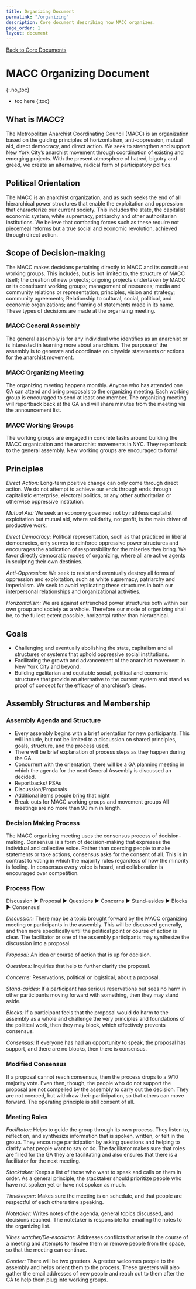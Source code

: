 ```yaml
---
title: Organizing Document
permalink: "/organizing"
description: Core document describing how MACC organizes.
page_order: 1
layout: document
---
```


[Back to Core Documents](/docs)

# MACC Organizing Document
{:.no_toc}

* toc here
{:toc}

## What is MACC?

The Metropolitan Anarchist Coordinating Council (MACC) is an organization based on the guiding principles of horizontalism, anti-oppression, mutual aid, direct democracy, and direct action. We seek to strengthen and support New York City’s anarchist movement through coordination of existing and emerging projects. With the present atmosphere of hatred, bigotry and greed, we create an alternative, radical form of participatory politics.

## Political Orientation

The MACC is an anarchist organization, and as such seeks the end of all hierarchical power structures that enable the exploitation and oppression that characterize our current society. This includes the state, the capitalist economic system, white supremacy, patriarchy and other authoritarian institutions. We believe that combating forces such as these require not piecemeal reforms but a true social and economic revolution, achieved through direct action.

## Scope of Decision-making

The MACC makes decisions pertaining directly to MACC and its constituent working groups. This includes, but is not limited to, the structure of MACC itself; the creation of new projects; ongoing projects undertaken by MACC or its constituent working groups; management of resources; media and community relations or representation; principles, vision and strategy; community agreements; Relationship to cultural, social, political, and economic organizations; and framing of statements made in its name.
These types of decisions are made at the organizing meeting.

### MACC General Assembly

The general assembly is for any individual who identifies as an anarchist or is interested in learning more about anarchism.
The purpose of the assembly is to generate and coordinate on citywide statements or actions for the anarchist movement.

### MACC Organizing Meeting
The organizing meeting happens monthly.
Anyone who has attended one GA can attend and bring proposals to the organizing meeting.
Each working group is encouraged to send at least one member.
The organizing meeting will reportback back at the GA and will share minutes from the meeting via the announcement list.

### MACC Working Groups

The working groups are engaged in concrete tasks around building the MACC organization and the anarchist movements in NYC.
They reportback to the general assembly.
New working groups are encouraged to form!

## Principles

*Direct Action:* Long-term positive change can only come through direct action. We do not attempt to achieve our ends through ends through capitalistic enterprise, electoral politics, or any other authoritarian or otherwise oppressive institution.

*Mutual Aid:* We seek an economy governed not by ruthless capitalist exploitation but mutual aid, where solidarity, not profit, is the main driver of productive work.

*Direct Democracy:* Political representation, such as that practiced in liberal democracies, only serves to reinforce oppressive power structures and encourages the abdication of responsibility for the miseries they bring. We favor directly democratic modes of organizing, where all are active agents in sculpting their own destinies.

*Anti-Oppression:* We seek to resist and eventually destroy all forms of oppression and exploitation, such as white supremacy, patriarchy and imperialism. We seek to avoid replicating these structures in both our interpersonal relationships and organizational activities.

*Horizontalism:* We are against entrenched power structures both within our own group and society as a whole. Therefore our mode of organizing shall be, to the fullest extent possible, horizontal rather than hierarchical.

## Goals
* Challenging and eventually abolishing the state, capitalism and all structures or systems that uphold oppressive social institutions.
* Facilitating the growth and advancement of the anarchist movement in New York City and beyond.
* Building egalitarian and equitable social, political and economic structures that provide an alternative to the current system and stand as proof of concept for the efficacy of anarchism’s ideas.

## Assembly Structures and Membership

### Assembly Agenda and Structure
* Every assembly begins with a brief orientation for new participants. This will include, but not be limited to a discussion on shared principles, goals, structure, and the process used.
* There will be brief explanation of process steps as they happen during the GA.
* Concurrent with the orientation, there will be a GA planning meeting in which the agenda for the next General Assembly is discussed an decided.
* Reportbacks/ PSAs
* Discussion/Proposals
* Additional items people bring that night
* Break-outs for MACC working groups and movement groups All meetings are no more than 90 min in length.

### Decision Making Process

The MACC organizing meeting uses the consensus process of decision-making. Consensus is a form of decision-making that expresses the individual and collective voice. Rather than coercing people to make statements or take actions, consensus asks for the consent of all. This is in contrast to voting in which the majority rules regardless of how the minority is feeling. In consensus every voice is heard, and collaboration is encouraged over competition.

### Process Flow
Discussion ▶ Proposal ▶ Questions ▶ Concerns ▶ Stand-asides ▶ Blocks ▶ Consensus!

*Discussion:* There may be a topic brought forward by the MACC organizing meeting or
participants in the assembly. This will be discussed generally, and then more specifically until the political point or course of action is clear. The facilitator or one of the assembly participants may synthesize the discussion into a proposal.

*Proposal:* An idea or course of action that is up for decision.

*Questions:* Inquiries that help to further clarify the proposal.

*Concerns:* Reservations, political or logistical, about a proposal.

*Stand-asides:* If a participant has serious reservations but sees no harm in other participants moving forward with something, then they may stand aside.

*Blocks:* If a participant feels that the proposal would do harm to the assembly as a whole and challenge the very principles and foundations of the political work, then they may block, which effectively prevents consensus.

*Consensus:* If everyone has had an opportunity to speak, the proposal has support, and there are no blocks, then there is consensus.

### Modified Consensus

If a proposal cannot reach consensus, then the process drops to a 9/10 majority vote. Even then, though, the people who do not support the proposal are not compelled by the assembly to carry out the decision. They are not coerced, but withdraw their participation, so that others can move forward. The operating principle is still consent of all.

### Meeting Roles

*Facilitator:* Helps to guide the group through its own process. They listen to, reflect on, and synthesize information that is spoken, written, or felt in the group. They encourage participation by asking questions and helping to clarify what people want to say or do.
The facilitator makes sure that roles are filled for the GA they are facilitating and also ensures that there is a facilitator for the next meeting.

*Stacktaker:* Keeps a list of those who want to speak and calls on them in order.
As a general principle, the stacktaker should prioritize people who have not spoken yet or have not spoken as much.

*Timekeeper:* Makes sure the meeting is on schedule, and that people are respectful of each others time speaking.

*Notetaker:* Writes notes of the agenda, general topics discussed, and decisions reached.
The notetaker is responsible for emailing the notes to the organizing list.

*Vibes watcher/De-escalator:* Addresses conflicts that arise in the course of a meeting and attempts to resolve them or remove people from the space, so that the meeting can continue.

*Greeter:* There will be two greeters.
A greeter welcomes people to the assembly and helps orient them to the process.
These greeters will also gather the email addresses of new people and reach out to them after the GA to help them plug into working groups.
